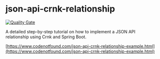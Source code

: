 # json-api-crnk-relationship

[![Quality Gate](https://sonarqube.com/api/badges/gate?key=com.codenotfound:json-api-crnk-relationship)](https://sonarqube.com/dashboard/index/com.codenotfound:json-api-crnk-relationship)

A detailed step-by-step tutorial on how to implement a JSON API relationship using Crnk and Spring Boot.

[https://www.codenotfound.com/json-api-crnk-relationship-example.html](https://www.codenotfound.com/json-api-crnk-relationship-example.html)
